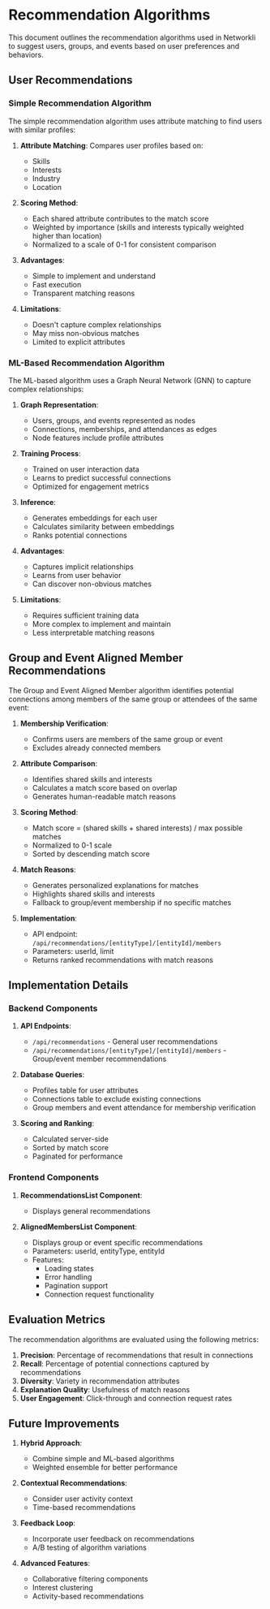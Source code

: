 # Recommendation Algorithms

This document outlines the recommendation algorithms used in Networkli to suggest users, groups, and events based on user preferences and behaviors.

## User Recommendations

### Simple Recommendation Algorithm

The simple recommendation algorithm uses attribute matching to find users with similar profiles:

1. **Attribute Matching**: Compares user profiles based on:
   - Skills
   - Interests
   - Industry
   - Location

2. **Scoring Method**:
   - Each shared attribute contributes to the match score
   - Weighted by importance (skills and interests typically weighted higher than location)
   - Normalized to a scale of 0-1 for consistent comparison

3. **Advantages**:
   - Simple to implement and understand
   - Fast execution
   - Transparent matching reasons

4. **Limitations**:
   - Doesn't capture complex relationships
   - May miss non-obvious matches
   - Limited to explicit attributes

### ML-Based Recommendation Algorithm

The ML-based algorithm uses a Graph Neural Network (GNN) to capture complex relationships:

1. **Graph Representation**:
   - Users, groups, and events represented as nodes
   - Connections, memberships, and attendances as edges
   - Node features include profile attributes

2. **Training Process**:
   - Trained on user interaction data
   - Learns to predict successful connections
   - Optimized for engagement metrics

3. **Inference**:
   - Generates embeddings for each user
   - Calculates similarity between embeddings
   - Ranks potential connections

4. **Advantages**:
   - Captures implicit relationships
   - Learns from user behavior
   - Can discover non-obvious matches

5. **Limitations**:
   - Requires sufficient training data
   - More complex to implement and maintain
   - Less interpretable matching reasons

## Group and Event Aligned Member Recommendations

The Group and Event Aligned Member algorithm identifies potential connections among members of the same group or attendees of the same event:

1. **Membership Verification**:
   - Confirms users are members of the same group or event
   - Excludes already connected members

2. **Attribute Comparison**:
   - Identifies shared skills and interests
   - Calculates a match score based on overlap
   - Generates human-readable match reasons

3. **Scoring Method**:
   - Match score = (shared skills + shared interests) / max possible matches
   - Normalized to 0-1 scale
   - Sorted by descending match score

4. **Match Reasons**:
   - Generates personalized explanations for matches
   - Highlights shared skills and interests
   - Fallback to group/event membership if no specific matches

5. **Implementation**:
   - API endpoint: `/api/recommendations/[entityType]/[entityId]/members`
   - Parameters: userId, limit
   - Returns ranked recommendations with match reasons

## Implementation Details

### Backend Components

1. **API Endpoints**:
   - `/api/recommendations` - General user recommendations
   - `/api/recommendations/[entityType]/[entityId]/members` - Group/event member recommendations

2. **Database Queries**:
   - Profiles table for user attributes
   - Connections table to exclude existing connections
   - Group members and event attendance for membership verification

3. **Scoring and Ranking**:
   - Calculated server-side
   - Sorted by match score
   - Paginated for performance

### Frontend Components

1. **RecommendationsList Component**:
   - Displays general recommendations

2. **AlignedMembersList Component**:
   - Displays group or event specific recommendations
   - Parameters: userId, entityType, entityId
   - Features:
     - Loading states
     - Error handling
     - Pagination support
     - Connection request functionality

## Evaluation Metrics

The recommendation algorithms are evaluated using the following metrics:

1. **Precision**: Percentage of recommendations that result in connections
2. **Recall**: Percentage of potential connections captured by recommendations
3. **Diversity**: Variety in recommendation attributes
4. **Explanation Quality**: Usefulness of match reasons
5. **User Engagement**: Click-through and connection request rates

## Future Improvements

1. **Hybrid Approach**:
   - Combine simple and ML-based algorithms
   - Weighted ensemble for better performance

2. **Contextual Recommendations**:
   - Consider user activity context
   - Time-based recommendations

3. **Feedback Loop**:
   - Incorporate user feedback on recommendations
   - A/B testing of algorithm variations

4. **Advanced Features**:
   - Collaborative filtering components
   - Interest clustering
   - Activity-based recommendations 